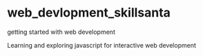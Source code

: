 # web_devlopment_skillsanta

getting started with web development

Learning and exploring javascript for interactive web development

